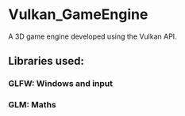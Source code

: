 # Vulkan_GameEngine
A 3D game engine developed using the Vulkan API.

## Libraries used:
### GLFW: Windows and input
### GLM: Maths
